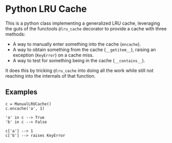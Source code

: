 # Python LRU Cache

This is a python class implementing a generalized LRU cache, leveraging
the guts of the functools `@lru_cache` decorator to provide a cache with
three methods:

* A way to manually enter something into the cache (`encache`).
* A way to obtain something from the cache (`__getitem__`), raising an
exception (`KeyError`) on a cache miss.
* A way to test for something being in the cache (`__contains__`).


It does this by tricking `@lru_cache` into doing all the work while
still not reaching into the internals of that function.

## Examples

```
c = ManualLRUCache()
c.encache('a', 1)

'a' in c --> True
'b' in c --> False

c['a'] --> 1
c['b'] --> raises KeyError

```
